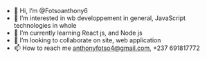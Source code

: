 - 👋 Hi, I’m @Fotsoanthony6
- 👀 I’m interested in wb developpement in general, JavaScript technologies in whole
- 🌱 I’m currently learning React js, and Node js
- 💞️ I’m looking to collaborate on site, web application
- 📫 How to reach me anthonyfotso4@gmail.com, +237 691817772

<!---
Fotsoanthony6/Fotsoanthony6 is a ✨ special ✨ repository because its `README.md` (this file) appears on your GitHub profile.
You can click the Preview link to take a look at your changes.
--->
